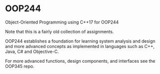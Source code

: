 # OOP244

Object-Oriented Programming using C++17 for OOP244

Note that this is a fairly old collection of assignments.


OOP244 establishes a foundation for learning system analysis and design and more advanced concepts as implemented in languages such as C++, Java, C# and Objective-C.

For more advanced functions, design components, and interfaces see the OOP345 repo.


